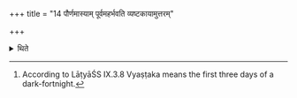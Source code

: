 +++
title = "14 पौर्णमास्याम् पूर्वमहर्भवति व्यष्टकायामुत्तरम्"

+++

<details><summary>थिते</summary>

14. The first day (=first sacrifice) takes place on the full moon day, the second on the Vyaṣṭaka[^1] (day).  


[^1]: According to LāṭyāŚS IX.3.8 Vyaṣṭaka means the first three days of a dark-fortnight.  
</details>
